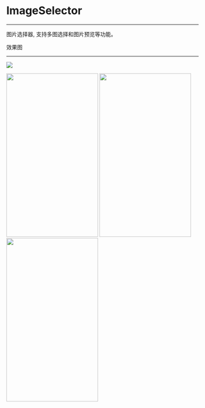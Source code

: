 # ImageSelector

------

图片选择器, 支持多图选择和图片预览等功能。


效果图

------

![](https://raw.githubusercontent.com/huzhenjie/ImageSelector/master/images/3158364398.gif)

<img src="https://github.com/huzhenjie/ImageSelector/blob/master/images/device-2016-11-01-164055.png" width="240px" height="427px" />
<img src="https://github.com/huzhenjie/ImageSelector/blob/master/images/device-2016-11-01-164203.png" width="240px" height="427px" />
<img src="https://github.com/huzhenjie/ImageSelector/blob/master/images/device-2016-11-01-164115.png" width="240px" height="427px" />
